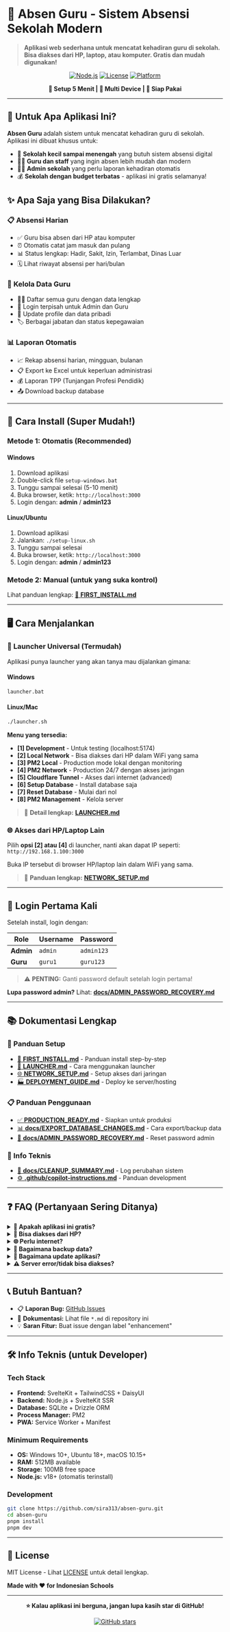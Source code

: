 # 🏫 Absen Guru - Sistem Absensi Sekolah Modern

> **Aplikasi web sederhana untuk mencatat kehadiran guru di sekolah. Bisa diakses dari HP, laptop, atau komputer. Gratis dan mudah digunakan!**

<div align="center">

[![Node.js](https://img.shields.io/badge/Node.js-22+-green)](https://nodejs.org/)
[![License](https://img.shields.io/badge/License-MIT-blue)](LICENSE)
[![Platform](https://img.shields.io/badge/Platform-Windows%20%7C%20Linux%20%7C%20Mac-lightgrey)]()

**🎯 Setup 5 Menit | 📱 Multi Device | 💾 Siap Pakai**

</div>

---

## 🤔 Untuk Apa Aplikasi Ini?

**Absen Guru** adalah sistem untuk mencatat kehadiran guru di sekolah. Aplikasi ini dibuat khusus untuk:

- 🏫 **Sekolah kecil sampai menengah** yang butuh sistem absensi digital
- 👩‍🏫 **Guru dan staff** yang ingin absen lebih mudah dan modern  
- 👨‍💼 **Admin sekolah** yang perlu laporan kehadiran otomatis
- 💰 **Sekolah dengan budget terbatas** - aplikasi ini gratis selamanya!

## ✨ Apa Saja yang Bisa Dilakukan?

### 📋 **Absensi Harian**
- ✅ Guru bisa absen dari HP atau komputer
- ⏰ Otomatis catat jam masuk dan pulang
- 📊 Status lengkap: Hadir, Sakit, Izin, Terlambat, Dinas Luar
- 🗓️ Lihat riwayat absensi per hari/bulan

### 👥 **Kelola Data Guru**
- 👨‍🏫 Daftar semua guru dengan data lengkap
- 🔐 Login terpisah untuk Admin dan Guru
- 📝 Update profile dan data pribadi
- 🏷️ Berbagai jabatan dan status kepegawaian

### 📊 **Laporan Otomatis**
- 📈 Rekap absensi harian, mingguan, bulanan
- 📋 Export ke Excel untuk keperluan administrasi
- 💰 Laporan TPP (Tunjangan Profesi Pendidik)
- 📤 Download backup database

---

## 🚀 Cara Install (Super Mudah!)

### **Metode 1: Otomatis (Recommended)**

#### **Windows**
1. Download aplikasi
2. Double-click file `setup-windows.bat`
3. Tunggu sampai selesai (5-10 menit)
4. Buka browser, ketik: `http://localhost:3000`
5. Login dengan: **admin** / **admin123**

#### **Linux/Ubuntu**
1. Download aplikasi  
2. Jalankan: `./setup-linux.sh`
3. Tunggu sampai selesai
4. Buka browser, ketik: `http://localhost:3000`
5. Login dengan: **admin** / **admin123**

### **Metode 2: Manual** (untuk yang suka kontrol)
Lihat panduan lengkap: [📖 **FIRST_INSTALL.md**](FIRST_INSTALL.md)

---

## 🖥️ Cara Menjalankan

### **🎯 Launcher Universal (Termudah)**

Aplikasi punya launcher yang akan tanya mau dijalankan gimana:

#### **Windows**
```cmd
launcher.bat
```

#### **Linux/Mac**
```bash
./launcher.sh
```

**Menu yang tersedia:**
- **[1] Development** - Untuk testing (localhost:5174)
- **[2] Local Network** - Bisa diakses dari HP dalam WiFi yang sama 
- **[3] PM2 Local** - Production mode lokal dengan monitoring
- **[4] PM2 Network** - Production 24/7 dengan akses jaringan
- **[5] Cloudflare Tunnel** - Akses dari internet (advanced)
- **[6] Setup Database** - Install database saja
- **[7] Reset Database** - Mulai dari nol
- **[8] PM2 Management** - Kelola server

> 📖 **Detail lengkap:** [**LAUNCHER.md**](LAUNCHER.md)

### **🌐 Akses dari HP/Laptop Lain**

Pilih **opsi [2] atau [4]** di launcher, nanti akan dapat IP seperti: `http://192.168.1.100:3000`

Buka IP tersebut di browser HP/laptop lain dalam WiFi yang sama.

> 📖 **Panduan lengkap:** [**NETWORK_SETUP.md**](NETWORK_SETUP.md)

---

## 👤 Login Pertama Kali

Setelah install, login dengan:

| Role | Username | Password |
|------|----------|----------|
| **Admin** | `admin` | `admin123` |
| **Guru** | `guru1` | `guru123` |

> ⚠️ **PENTING:** Ganti password default setelah login pertama!

**Lupa password admin?** Lihat: [**docs/ADMIN_PASSWORD_RECOVERY.md**](docs/ADMIN_PASSWORD_RECOVERY.md)

---

## 📚 Dokumentasi Lengkap

### **🚀 Panduan Setup**
- [📖 **FIRST_INSTALL.md**](FIRST_INSTALL.md) - Panduan install step-by-step
- [🚀 **LAUNCHER.md**](LAUNCHER.md) - Cara menggunakan launcher
- [🌐 **NETWORK_SETUP.md**](NETWORK_SETUP.md) - Setup akses dari jaringan
- [🏭 **DEPLOYMENT_GUIDE.md**](DEPLOYMENT_GUIDE.md) - Deploy ke server/hosting

### **📋 Panduan Penggunaan**
- [✅ **PRODUCTION_READY.md**](PRODUCTION_READY.md) - Siapkan untuk produksi
- [📊 **docs/EXPORT_DATABASE_CHANGES.md**](docs/EXPORT_DATABASE_CHANGES.md) - Cara export/backup data
- [🔐 **docs/ADMIN_PASSWORD_RECOVERY.md**](docs/ADMIN_PASSWORD_RECOVERY.md) - Reset password admin

### **🔧 Info Teknis**  
- [🧹 **docs/CLEANUP_SUMMARY.md**](docs/CLEANUP_SUMMARY.md) - Log perubahan sistem
- [⚙️ **.github/copilot-instructions.md**](.github/copilot-instructions.md) - Panduan development

---

## ❓ FAQ (Pertanyaan Sering Ditanya)

<details>
<summary><strong>🤔 Apakah aplikasi ini gratis?</strong></summary>

**Ya, selamanya gratis!** Aplikasi ini open source dengan lisensi MIT. Tidak ada biaya langganan atau fitur berbayar.
</details>

<details>
<summary><strong>📱 Bisa diakses dari HP?</strong></summary>

**Bisa!** Pilih mode network di launcher, nanti dapat IP address yang bisa dibuka di browser HP dalam WiFi yang sama.
</details>

<details>
<summary><strong>🌐 Perlu internet?</strong></summary>

**Tidak perlu internet untuk operasional harian.** Data tersimpan di komputer lokal. Internet hanya perlu saat install pertama kali.
</details>

<details>
<summary><strong>💾 Bagaimana backup data?</strong></summary>

Login sebagai admin → Pengaturan → Export Database. File backup akan terdownload ke komputer.
</details>

<details>
<summary><strong>🔧 Bagaimana update aplikasi?</strong></summary>

Download versi terbaru, backup data dulu, lalu install ulang. Data bisa di-import kembali.
</details>

<details>
<summary><strong>⚠️ Server error/tidak bisa diakses?</strong></summary>

1. Buka launcher → pilih [8] PM2 Management → [4] Restart
2. Atau jalankan ulang launcher → pilih mode yang sama
3. Cek panduan: [NETWORK_SETUP.md](NETWORK_SETUP.md)
</details>

---

## 📞 Butuh Bantuan?

- 📋 **Laporan Bug:** [GitHub Issues](https://github.com/sira313/absen-guru/issues)
- 📖 **Dokumentasi:** Lihat file `*.md` di repository ini
- 💡 **Saran Fitur:** Buat issue dengan label "enhancement"

---

## 🛠️ Info Teknis (untuk Developer)

### **Tech Stack**
- **Frontend:** SvelteKit + TailwindCSS + DaisyUI
- **Backend:** Node.js + SvelteKit SSR
- **Database:** SQLite + Drizzle ORM
- **Process Manager:** PM2
- **PWA:** Service Worker + Manifest

### **Minimum Requirements**
- **OS:** Windows 10+, Ubuntu 18+, macOS 10.15+
- **RAM:** 512MB available
- **Storage:** 100MB free space
- **Node.js:** v18+ (otomatis terinstall)

### **Development**
```bash
git clone https://github.com/sira313/absen-guru.git
cd absen-guru
pnpm install
pnpm dev
```

---

## 📄 License

MIT License - Lihat [LICENSE](LICENSE) untuk detail lengkap.

**Made with ❤️ for Indonesian Schools**

---

<div align="center">

**⭐ Kalau aplikasi ini berguna, jangan lupa kasih star di GitHub!**

[![GitHub stars](https://img.shields.io/github/stars/sira313/absen-guru?style=social)](https://github.com/sira313/absen-guru/stargazers)

</div>